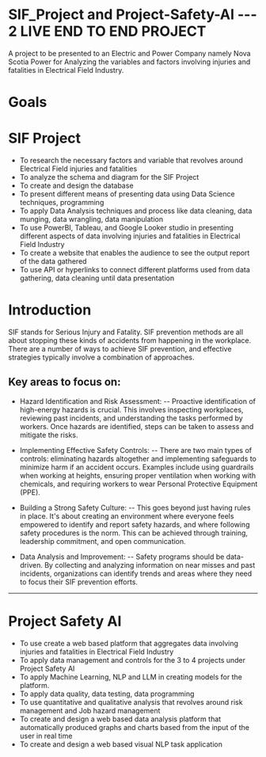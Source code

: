 # SIF_Project and Project-Safety-AI --- 2 LIVE END TO END PROJECT
A project to be presented to an Electric and Power Company namely Nova Scotia Power for Analyzing the variables and factors involving injuries and fatalities in Electrical Field Industry.  

# Goals
# SIF Project
- To research the necessary factors and variable that revolves around Electrical Field injuries and fatalities
- To analyze the schema and diagram for the SIF Project
- To create and design the database 
- To present different means of presenting data using Data Science techniques, programming
- To apply Data Analysis techniques and process like data cleaning, data munging, data wrangling, data manipulation
- To use PowerBI, Tableau, and Google Looker studio in presenting different aspects of data involving injuries and fatalities in Electrical Field Industry
- To create a website that enables the audience to see the output report of the data gathered
- To use API or hyperlinks to connect different platforms used from data gathering, data cleaning until data presentation

# Introduction

SIF stands for Serious Injury and Fatality. SIF prevention methods are all about stopping these kinds of accidents from happening in the workplace.
There are a number of ways to achieve SIF prevention, and effective strategies typically involve a combination of approaches. 

## Key areas to focus on:

- Hazard Identification and Risk Assessment:
-- Proactive identification of high-energy hazards is crucial. This involves inspecting workplaces, reviewing past incidents, and understanding the tasks performed by workers. Once hazards are identified, steps can be taken to assess and mitigate the risks.

- Implementing Effective Safety Controls: 
-- There are two main types of controls: eliminating hazards altogether and implementing safeguards to minimize harm if an accident occurs. Examples include using guardrails when working at heights, ensuring proper ventilation when working with chemicals, and requiring workers to wear Personal Protective Equipment (PPE).

- Building a Strong Safety Culture:
-- This goes beyond just having rules in place. It's about creating an environment where everyone feels empowered to identify and report safety hazards, and where following safety procedures is the norm. This can be achieved through training, leadership commitment, and open communication.

- Data Analysis and Improvement:
-- Safety programs should be data-driven. By collecting and analyzing information on near misses and past incidents, organizations can identify trends and areas where they need to focus their SIF prevention efforts.










------------------------------------------------------------------------------------------------------------- 
  
# Project Safety AI
- To use create a web based platform that aggregates data involving injuries and fatalities in Electrical Field Industry
- To apply data management and controls for the 3 to 4 projects under Project Safety AI
- To apply Machine Learning, NLP and LLM in creating models for the platform.
- To apply data quality, data testing, data programming
- To use quantitative and qualitative analysis that revolves around risk management and Job hazard management
- To create and design a web based data analysis platform that automatically produced graphs and charts based from the input of the user in real time
- To create and design a web based visual NLP task application
